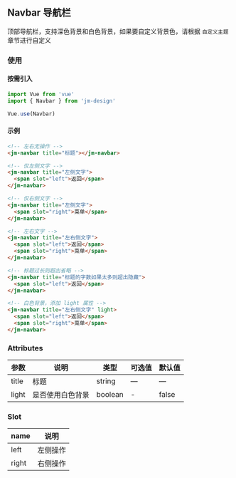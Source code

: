 ## Navbar 导航栏

顶部导航栏，支持深色背景和白色背景，如果要自定义背景色，请根据 `自定义主题` 章节进行自定义

### 使用

#### 按需引入

```javascript
import Vue from 'vue'
import { Navbar } from 'jm-design'

Vue.use(Navbar)
```

#### 示例

```html
<!-- 左右无操作 -->
<jm-navbar title="标题"></jm-navbar>

<!-- 仅左侧文字 -->
<jm-navbar title="左侧文字">
  <span slot="left">返回</span>
</jm-navbar>

<!-- 仅右侧文字 -->
<jm-navbar title="左侧文字">
  <span slot="right">菜单</span>
</jm-navbar>

<!-- 左右文字 -->
<jm-navbar title="左右侧文字">
  <span slot="left">返回</span>
  <span slot="right">菜单</span>
</jm-navbar>

<!-- 标题过长则超出省略 -->
<jm-navbar title="标题的字数如果太多则超出隐藏">
  <span slot="left">返回</span>
</jm-navbar>

<!-- 白色背景，添加 light 属性 -->
<jm-navbar title="左右侧文字" light>
  <span slot="left">返回</span>
  <span slot="right">菜单</span>
</jm-navbar>
```

### Attributes
| 参数      | 说明                                 | 类型      | 可选值       | 默认值   |
|---------- |------------------------------------ |---------- |------------- |-------- |
|title      |	标题                                |	string    |	—           |	—       |
|light	    | 是否使用白色背景                      |	boolean    |	-         |	false |

### Slot
| name      | 说明       |
|------------- |----------- |
|left         | 左侧操作 |
|right        | 右侧操作 |

